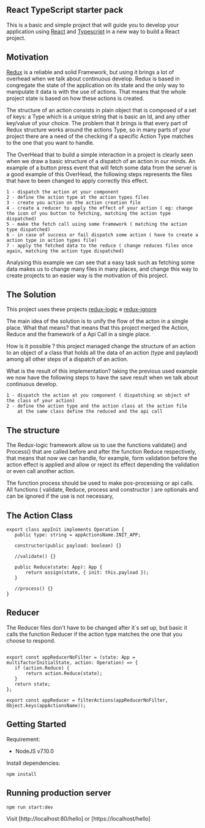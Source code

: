 ## React TypeScript starter pack 

This is a basic and simple project that will guide you to develop your application using [React](https://facebook.github.io/react/) and [Typescript](https://www.typescriptlang.org/) in a new way to build a React project.

## Motivation 

[Redux](http://redux.js.org/) is a reliable and solid Framework, but using it brings a lot of overhead when we talk about continuous develop. 
Redux is based in congregate the state of the application on its state and the only way to manipulate it data is with the use of actions. That means that the whole project state is based on how these actions is created. 
	
The structure of an action consists in plain object that is composed of a set of keys: a Type which is a unique string that is basic an Id, and any other key/value of your choice. The problem that it brings is that every part of Redux structure works around the actions Type, so in many parts of your project there are a need of the checking if a specific Action Type matches to the one that you want to handle.

The OverHead that to build a simple interaction in a project is clearly seen when we draw a basic structure of a dispatch of an action in our minds. An example of a button press event that will fetch some data from the server is a good example of this OverHead, the following steps represents the files that have to been changed to apply correctly this effect.
	
	1 - dispatch the action at your component
	2 - define the action type at the action types files 
	3 - create you action on the action creation file 
	4 - create a reducer to apply the effect of your action ( eg: change the icon of you button to fetching, matching the action type dispatched)
	5 - make the fetch call using some framework ( matching the action type dispatched)
	6 - in case of success or fail dispatch some action ( have to create a action type in action types file)
	7 - apply the fetched data to the reduce ( change reduces files once again, matching the action type dispatched) 


Analysing this example we can see that a easy task such as fetching some data makes us to change many files in many places, and change this way to create projects to an easier way is the motivation of this project.

## The Solution

This project uses these projects [redux-logic](https://github.com/jeffbski/redux-logic) e [redux-ignore](https://github.com/omnidan/redux-ignore)

The main idea of the solution is to unify the flow of the acton in a simgle place. What that means? that means that this project merged the Action, Reduce and the framework of a Api Call in a single place. 

How is it possible ? this project managed change the structure of an action to an object of a class that holds all the data of an action (type and paylaod) among all other steps of a dispatch of an action.

What is the result of this implementation? taking the previous used example we now have the following steps to have the save result when we talk about continuous develop.

	1 - dispatch the action at you component ( dispatching an object of the class of your action)
	2 - define the action type and the action class at the action file  
		at the same class define the reduced and the api call

## The structure 

The Redux-logic framework allow us to use the functions validate() and Process() that are called before and after the function Reduce respectively, that means that now we can handle, for example, form validation before the action effect is applied and allow or reject its effect depending the validation or even call another action. 

The function process should be used to make pos-processing or api calls.
All functions ( validate, Reduce, process and constructor ) are optionals and can be ignored if the use is not necessary, 


## The Action Class
```
export class appInit implements Operation {
   public type: string = appActionsName.INIT_APP;

   constructor(public payload: boolean) {}

   //validate() {}

   public Reduce(state: App): App {
       return assign(state, { init: this.payload });
   }

   //process() {}
}
```

## Reducer 

The Reducer files don't have to be changed after it`s set up, but basic it calls the function Reducer if the action type matches the one that you choose to respond. 

```

export const appReducerNoFilter = (state: App = multifactorInitialState, action: Operation) => {
   if (action.Reduce) {
       return action.Reduce(state);
   }
   return state;
};

export const appReducer = filterActions(appReducerNoFilter, Object.keys(appActionsName));
```

## Getting Started

Requirement:

- NodeJS v7.10.0

Install dependencies:

```
npm install
```
## Running production server

```
npm run start:dev
```

Visit [http://localhost:80/hello] or [https://localhost/hello] 



